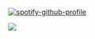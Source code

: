 [![spotify-github-profile](https://spotify-github-profile.kittinanx.com/api/view?uid=6ee6c3uiykzyf00n8qqgt3t8m&cover_image=true&theme=natemoo-re&show_offline=true&background_color=110f0b&interchange=true&bar_color=b19e74&bar_color_cover=false)](https://github.com/kittinan/spotify-github-profile)

![](https://files.catbox.moe/m2sb1m.jpg)
